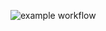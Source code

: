 ![example workflow](https://github.com/<usuario>/<repositorio>/actions/workflows/<archivo>/badge.svg)

